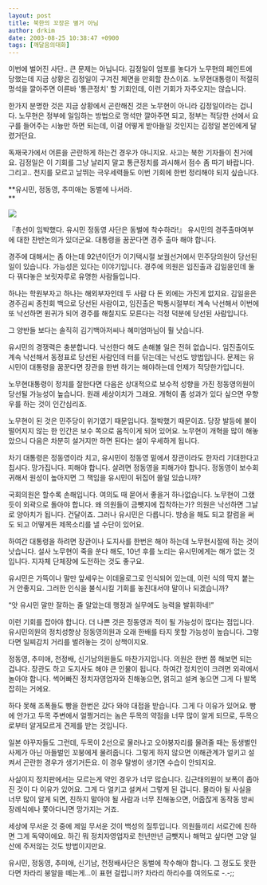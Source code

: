 ```yaml
---
layout: post
title: 북한의 꼬장은 별거 아님
author: drkim
date: 2003-08-25 10:38:47 +0900
tags: [깨달음의대화]
---
```

이번에 벌어진 사단.. 큰 문제는 아닙니다. 김정일이 엄포를 놓다가 노무현의 페인트에 당했는데 지금 상황은 김정일이 구겨진 체면을 만회할 찬스이죠. 노무현대통령이 적절히 멍석을 깔아주면 이른바 '통큰정치' 할 기회인데, 이런 기회가 자주오지는 않습니다.

한가지 분명한 것은 지금 상황에서 곤란해진 것은 노무현이 아니라 김정일이라는 겁니다. 노무현은 정부에 일임하는 방법으로 멍석만 깔아주면 되고, 정부는 적당한 선에서 요구를 들어주는 시늉만 하면 되는데, 이걸 어떻게 받아들일 것인지는 김정일 본인에게 달렸거던요.

독재국가에서 어른을 곤란하게 하는건 경우가 아니지요. 사고는 북한 기자들이 친거에요. 김정일은 이 기회를 그냥 날리지 말고 통큰정치를 과시해서 점수 좀 따기 바랍니다. 그리고.. 천지를 모르고 날뛰는 극우세력들도 이번 기회에 한번 정리해야 되지 싶습니다. 

**유시민, 정동영, 추미애는 동벌에 나서라.  
** 


  ![](http://drkimz.com/technote/board/KDR/upimg/1061775257.jpg)


  『총선이 임박했다. 유시민 정동영 사단은 동벌에 착수하라!』
유시민의 경주출마여부에 대한 찬반논의가 있더군요. 대통령을 꿈꾼다면 경주 출마 해야 합니다. 

경주에 대해서는 좀 아는데 92년이던가 이기택시절 보궐선거에서 민주당의원이 당선된 일이 있습니다. 가능성은 있다는 이야기입니다. 경주에 의원은 임진출과 김일윤인데 둘 다 꿔다놓은 보릿자루로 유명한 사람들입니다. 

하나는 학원부자고 하나는 해외부자인데 두 사람 다 돈 외에는 가진게 없지요. 김일윤은 경주김씨 종친회 백으로 당선된 사람이고, 임진출은 박통시절부터 계속 낙선해서 이번에 또 낙선하면 원귀가 되어 경주를 해칠지도 모른다는 걱정 덕분에 당선된 사람입니다. 

그 양반들 보다는 솔직히 김기백아저씨나 혜미엄마님이 훨 낫습니다. 

유시민의 경쟁력은 충분합니다. 낙선한다 해도 손해볼 일은 전혀 없습니다. 임진출이도 계속 낙선해서 동정표로 당선된 사람인데 터를 닦는데는 낙선도 방법입니다. 문제는 유시민이 대통령을 꿈꾼다면 장관을 한번 하기는 해야하는데 언제가 적당한가입니다. 

노무현대통령이 정치를 잘한다면 다음은 상대적으로 보수적 성향을 가진 정동영의원이 당선될 가능성이 높습니다. 원래 세상이치가 그래요. 개혁이 좀 성과가 있다 싶으면 우향우를 하는 것이 인간심리죠. 

노무현이 된 것은 민주당이 위기였기 때문입니다. 절박했기 때문이죠. 당장 발등에 불이 떨어지지 않는 한 인간은 보수 쪽으로 움직이게 되어 있어요. 노무현이 개혁을 많이 해놓았으니 다음은 차분히 설거지만 하면 된다는 설이 우세하게 됩니다. 

차기 대통령은 정동영이라 치고, 유시민이 정동영 밑에서 장관이라도 한자리 기대한다고 칩시다. 망가집니다. 피해야 합니다. 살려면 정동영을 피해가야 합니다. 정동영이 보수회귀해서 원성이 높아지면 그 책임을 유시민이 뒤집어 쓸일 있습니까? 

국회의원은 할수록 손해입니다. 여의도 때 묻어서 좋을거 하나없습니다. 노무현이 그랬듯이 외곽으로 돌아야 합니다. 왜 의원들이 금뺏지에 집착하는가? 의원은 낙선하면 그날로 양아치가 됩니다. 건달이죠. 그러나 유시민은 다릅니다. 방송을 해도 되고 칼럼을 써도 되고 어떻게든 제목소리를 낼 수단이 있어요. 

하여간 대통령을 하려면 장관이나 도지사를 한번은 해야 하는데 노무현시절에 하는 것이 낫습니다. 설사 노무현이 죽을 쑨다 해도, 10년 후를 노리는 유시민에게는 해가 없는 것입니다. 지자체 단체장에 도전하는 것도 좋구요. 

유시민은 가뜩이나 말만 앞세우는 이데올로그로 인식되어 있는데, 이런 식의 딱지 붙는거 안좋지요. 그러한 인식을 불식시킬 기회를 놓친대서야 말이나 되겠습니까? 

“앗 유시민 말만 잘하는 줄 알았는데 행정과 실무에도 능력을 발휘하네!”

이런 기회를 잡아야 합니다. 더 나쁜 것은 정동영과 적이 될 가능성이 많다는 점입니다. 유시민의원의 정치성향상 정동영의원과 오래 한배를 타지 못할 가능성이 높습니다. 그렇다면 일찌감치 거리를 벌려놓는 것이 상책이지요. 

정동영, 추미애, 천정배, 신기남의원들도 마찬가지입니다. 의원은 한번 쯤 해보면 되는 겁니다. 장관도 하고 도지사도 해야 큰 인물이 됩니다. 하여간 정치인이 크려면 외곽에서 놀아야 합니다. 썩어빠진 정치자영업자와 친해놓으면, 얽히고 설켜 놓으면 그게 다 발목잡히는 거에요. 

하다 못해 조폭들도 빵을 한번은 갔다 와야 대접을 받습니다. 그게 다 이유가 있어요. 빵에 안가고 두목 주변에서 얼쩡거리는 놈은 두목의 약점을 너무 많이 알게 되므로, 두목으로부터 알게모르게 견제를 받는 것입니다. 

일본 야꾸자들도 그런데, 두목이 2선으로 물러나고 오야붕자리를 물려줄 때는 동생벌인 사제가 아닌 아들벌인 꼬붕에게 물려줍니다. 그렇게 하지 않으면 이해관계가 얼키고 설켜서 곤란한 경우가 생기거든요. 이 경우 말썽이 생기면 수습이 안되지요.

사실이지 정치판에서는 모르는게 약인 경우가 너무 많습니다. 김근태의원이 보폭이 좁아진 것이 다 이유가 있어요. 그게 다 얼키고 설켜서 그렇게 된 겁니다. 몰라야 될 사실을 너무 많이 알게 되면, 친하지 말아야 될 사람과 너무 친해놓으면, 어줍잖게 동작동 방씨 장례식에나 쫓아다니면 망가지는 거죠. 

세상에 무서운 것 중에 제일 무서운 것이 백성의 질투입니다. 의원들끼리 서로간에 친하면 그게 독약이에요. 하긴 뭐 정치자영업자로 천년만년 금뺏지나 해먹고 싶다면 고양 일산에 주저않는 것도 방법이지만요. 

유시민, 정동영, 추미애, 신기남, 천정배사단은 동벌에 착수해야 합니다. 그 정도도 못한다면 차라리 붕알을 떼는게...이 표현 걸립니까? 차라리 하리수를 여의도로 -.-;;